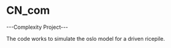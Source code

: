 # CN_com

---Complexity Project---

The code works to simulate the oslo model for a driven ricepile.
